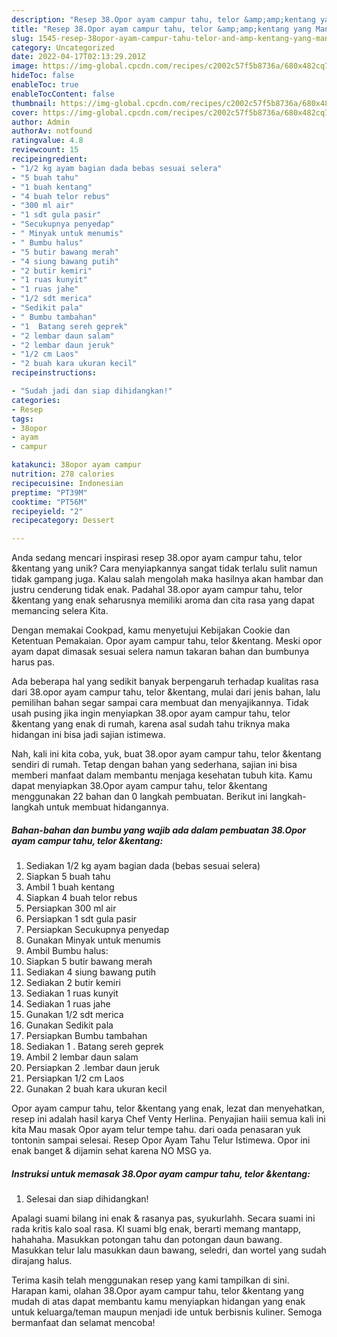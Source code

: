```yaml
---
description: "Resep 38.Opor ayam campur tahu, telor &amp;amp;kentang yang Mantap"
title: "Resep 38.Opor ayam campur tahu, telor &amp;amp;kentang yang Mantap"
slug: 1545-resep-38opor-ayam-campur-tahu-telor-and-amp-kentang-yang-mantap
category: Uncategorized
date: 2022-04-17T02:13:29.201Z
image: https://img-global.cpcdn.com/recipes/c2002c57f5b8736a/680x482cq70/38opor-ayam-campur-tahu-telor-kentang-foto-resep-utama.jpg
hideToc: false
enableToc: true
enableTocContent: false
thumbnail: https://img-global.cpcdn.com/recipes/c2002c57f5b8736a/680x482cq70/38opor-ayam-campur-tahu-telor-kentang-foto-resep-utama.jpg
cover: https://img-global.cpcdn.com/recipes/c2002c57f5b8736a/680x482cq70/38opor-ayam-campur-tahu-telor-kentang-foto-resep-utama.jpg
author: Admin
authorAv: notfound
ratingvalue: 4.8
reviewcount: 15
recipeingredient:
- "1/2 kg ayam bagian dada bebas sesuai selera"
- "5 buah tahu"
- "1 buah kentang"
- "4 buah telor rebus"
- "300 ml air"
- "1 sdt gula pasir"
- "Secukupnya penyedap"
- " Minyak untuk menumis"
- " Bumbu halus"
- "5 butir bawang merah"
- "4 siung bawang putih"
- "2 butir kemiri"
- "1 ruas kunyit"
- "1 ruas jahe"
- "1/2 sdt merica"
- "Sedikit pala"
- " Bumbu tambahan"
- "1  Batang sereh geprek"
- "2 lembar daun salam"
- "2 lembar daun jeruk"
- "1/2 cm Laos"
- "2 buah kara ukuran kecil"
recipeinstructions:

- "Sudah jadi dan siap dihidangkan!"
categories:
- Resep
tags:
- 38opor
- ayam
- campur

katakunci: 38opor ayam campur 
nutrition: 278 calories
recipecuisine: Indonesian
preptime: "PT39M"
cooktime: "PT56M"
recipeyield: "2"
recipecategory: Dessert

---
```





Anda sedang mencari inspirasi resep 38.opor ayam campur tahu, telor &amp;kentang yang unik? Cara menyiapkannya sangat tidak terlalu sulit namun tidak gampang juga. Kalau salah mengolah maka hasilnya akan hambar dan justru cenderung tidak enak. Padahal 38.opor ayam campur tahu, telor &amp;kentang yang enak seharusnya memiliki aroma dan cita rasa yang dapat memancing selera Kita.





Dengan memakai Cookpad, kamu menyetujui Kebijakan Cookie dan Ketentuan Pemakaian. Opor ayam campur tahu, telor &amp;kentang. Meski opor ayam dapat dimasak sesuai selera namun takaran bahan dan bumbunya harus pas.

Ada beberapa hal yang sedikit banyak berpengaruh terhadap kualitas rasa dari 38.opor ayam campur tahu, telor &amp;kentang, mulai dari jenis bahan, lalu pemilihan bahan segar sampai cara membuat dan menyajikannya. Tidak usah pusing jika ingin menyiapkan 38.opor ayam campur tahu, telor &amp;kentang yang enak di rumah, karena asal sudah tahu triknya maka hidangan ini bisa jadi sajian istimewa.






Nah, kali ini kita coba, yuk, buat 38.opor ayam campur tahu, telor &amp;kentang sendiri di rumah. Tetap dengan bahan yang sederhana, sajian ini bisa memberi manfaat dalam membantu menjaga kesehatan tubuh kita. Kamu dapat menyiapkan 38.Opor ayam campur tahu, telor &amp;kentang menggunakan 22 bahan dan 0 langkah pembuatan. Berikut ini langkah-langkah untuk membuat hidangannya.

<!--inarticleads1-->

##### Bahan-bahan dan bumbu yang wajib ada dalam pembuatan 38.Opor ayam campur tahu, telor &amp;kentang:

1. Sediakan 1/2 kg ayam bagian dada (bebas sesuai selera)
1. Siapkan 5 buah tahu
1. Ambil 1 buah kentang
1. Siapkan 4 buah telor rebus
1. Persiapkan 300 ml air
1. Persiapkan 1 sdt gula pasir
1. Persiapkan Secukupnya penyedap
1. Gunakan  Minyak untuk menumis
1. Ambil  Bumbu halus:
1. Siapkan 5 butir bawang merah
1. Sediakan 4 siung bawang putih
1. Sediakan 2 butir kemiri
1. Sediakan 1 ruas kunyit
1. Sediakan 1 ruas jahe
1. Gunakan 1/2 sdt merica
1. Gunakan Sedikit pala
1. Persiapkan  Bumbu tambahan
1. Sediakan 1 . Batang sereh geprek
1. Ambil 2 lembar daun salam
1. Persiapkan 2 .lembar daun jeruk
1. Persiapkan 1/2 cm Laos
1. Gunakan 2 buah kara ukuran kecil


Opor ayam campur tahu, telor &amp;kentang yang enak, lezat dan menyehatkan, resep ini adalah hasil karya Chef Venty Herlina. Penyajian haiii semua kali ini kita Mau masak Opor ayam telur tempe tahu. dari oada penasaran yuk tontonin sampai selesai. Resep Opor Ayam Tahu Telur Istimewa. Opor ini enak banget &amp; dijamin sehat karena NO MSG ya. 

<!--inarticleads2-->

##### Instruksi untuk memasak 38.Opor ayam campur tahu, telor &amp;kentang:


1. Selesai dan siap dihidangkan!

Apalagi suami bilang ini enak &amp; rasanya pas, syukurlahh. Secara suami ini rada kritis kalo soal rasa. Kl suami blg enak, berarti memang mantapp, hahahaha. Masukkan potongan tahu dan potongan daun bawang. Masukkan telur lalu masukkan daun bawang, seledri, dan wortel yang sudah dirajang halus. 

Terima kasih telah menggunakan resep yang kami tampilkan di sini. Harapan kami, olahan 38.Opor ayam campur tahu, telor &amp;kentang yang mudah di atas dapat membantu kamu menyiapkan hidangan yang enak untuk keluarga/teman maupun menjadi ide untuk berbisnis kuliner. Semoga bermanfaat dan selamat mencoba!
